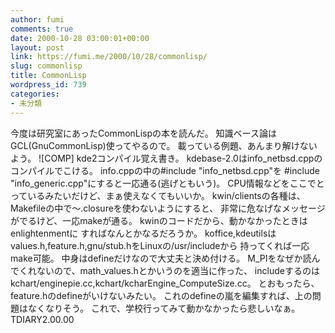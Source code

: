 ```yaml
---
author: fumi
comments: true
date: 2000-10-28 03:00:01+00:00
layout: post
link: https://fumi.me/2000/10/28/commonlisp/
slug: commonlisp
title: CommonLisp
wordpress_id: 739
categories:
- 未分類
---
```


今度は研究室にあったCommonLispの本を読んだ。
知識ベース論はGCL(GnuCommonLisp)使ってやるので。
載っている例題、あんまり解けないよう。
![COMP]  kde2コンパイル覚え書き。
kdebase-2.0はinfo_netbsd.cppのコンパイルでこける。
info.cppの中の#include "info_netbsd.cpp"を
#include "info_generic.cpp"にすると一応通る(逃げともいう)。
CPU情報などをここでとっているみたいだけど、まぁ使えなくてもいいか。
kwin/clientsの各種は、Makefileの中で〜.closureを使わないようにすると、
非常に危なげなメッセージがでるけど、一応makeが通る。
kwinのコードだから、動かなかったときはenlightenmentに
すればなんとかなるだろうか。
koffice,kdeutilsはvalues.h,feature.h,gnu/stub.hをLinuxの/usr/includeから
持ってくれば一応make可能。
中身はdefineだけなので大丈夫と決め付ける。
M_PIをなぜか読んでくれないので、math_values.hとかいうのを適当に作った、
includeするのはkchart/enginepie.cc,kchart/kcharEngine_ComputeSize.cc。
とおもったら、feature.hのdefineがいけないみたい。
これのdefineの嵐を編集すれば、上の問題はなくなりそう。
これで、学校行ってみて動かなかったら悲しいなぁ。
TDIARY2.00.00
